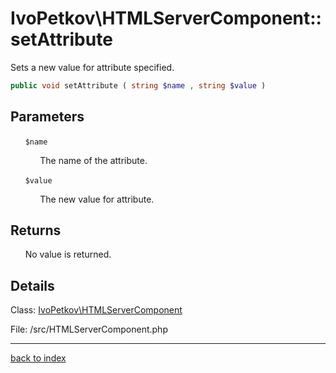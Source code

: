 # IvoPetkov\HTMLServerComponent::setAttribute

Sets a new value for attribute specified.

```php
public void setAttribute ( string $name , string $value )
```

## Parameters

&nbsp;&nbsp;&nbsp;&nbsp;&nbsp;&nbsp;`$name`

&nbsp;&nbsp;&nbsp;&nbsp;&nbsp;&nbsp;&nbsp;&nbsp;&nbsp;&nbsp;&nbsp;&nbsp;The name of the attribute.

&nbsp;&nbsp;&nbsp;&nbsp;&nbsp;&nbsp;`$value`

&nbsp;&nbsp;&nbsp;&nbsp;&nbsp;&nbsp;&nbsp;&nbsp;&nbsp;&nbsp;&nbsp;&nbsp;The new value for attribute.

## Returns

&nbsp;&nbsp;&nbsp;&nbsp;&nbsp;&nbsp;No value is returned.

## Details

Class: [IvoPetkov\HTMLServerComponent](ivopetkov.htmlservercomponent.class.md)

File: /src/HTMLServerComponent.php

---

[back to index](index.md)

